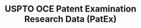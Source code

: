 ---
layout: default
bigquery: https://console.cloud.google.com/bigquery?p=patents-public-data&d=uspto_oce_pair&page=dataset
citation: 'Graham, S. Marco, A., and Miller, A. (2015). “The USPTO Patent Examination
  Research Dataset: A Window on the Process of Patent Examination.”'
contributors: Graham, S. Marco, A., Miller, A.
cost: None
description: The latest version of PatEx (referred to below as the 2020 release) contains
  detailed information on nearly 11.9 million publicly-viewable provisional and non-provisional
  patent applications to the USPTO and over 4.6 million Patent Cooperation Treaty
  (PCT) applications. It is based on data that OCE downloaded from the Patent Examination
  Data System (PEDS) in April, 2021. The PEDS data are sourced from Public PAIR. The
  first time that OCE used PEDS as the basis of PatEx was for the 2019 release. We
  took the PEDS data and organized it into the familiar PatEx data files, which are
  based on the organization of the Public PAIR portal. The data files include information
  on each application’s characteristics, prosecution history, continuation history,
  claims of foreign priority, patent term adjustment history, publication history,
  and correspondence address information.
documentation: 'For the 2019 and later releases, new technical documentation is available
  https://www.uspto.gov/sites/default/files/documents/PatEx-2019-Technical-Doc.pdf


  A document describing the 2014-2017 data sets is available and can be cited as:
  Graham, Stuart J.H. and Marco, Alan C. and Miller, Richard, The USPTO Patent Examination
  Research Dataset: A Window on the Process of Patent Examination (November 30, 2015).
  Available at SSRN: https://ssrn.com/abstract=2702637.'
last_edit: Mon, 04 Apr 2022 19:06:22 GMT
location: https://www.uspto.gov/ip-policy/economic-research/research-datasets/patent-examination-research-dataset-public-pair
maintained_by: EconomicsData@uspto.gov
related_publications: https://ssrn.com/abstract=29956744, https://ssrn.com/abstract=2702637
schema_fields: '[''customer_number'', ''correspondence_street_line_1'', ''examiner_name_last'',
  ''patent_issue_date'', ''sequence_number'', ''status_description'', ''wipo_pub_date'',
  ''uspc_class'', ''invention_subject_matter'', ''atty_docket_number'', ''uspc_subclass'',
  ''inventor_country_name'', ''filing_date'', ''correspondence_postal_code'', ''file_location'',
  ''confirm_number'', ''inventor_name_middle'', ''appl_status_date'', ''file_location_date'',
  ''disposal_type'', ''earliest_pgpub_number'', ''correspondence_street_line_2'',
  ''correspondence_country_code'', ''appl_status_code'', ''examiner_art_unit'', ''child_filing_date'',
  ''parent_application_number'', ''correspondence_name_line_2'', ''correspondence_city'',
  ''correspondence_name_line_1'', ''application_number'', ''wipo_pub_number'', ''inventor_rank'',
  ''examiner_id'', ''recorded_date'', ''child_application_number'', ''inventor_address_type'',
  ''examiner_name_first'', ''inventor_name_last'', ''correspondence_region_code'',
  ''status_code'', ''invention_title'', ''application_type'', ''abandon_date'', ''correspondence_region_name'',
  ''small_entity_indicator'', ''event_code'', ''application_number_pair'', ''inventor_country_code'',
  ''aia_first_to_file'', ''parent_country'', ''foreign_parent_id'', ''inventor_name_first'',
  ''continuation_type'', ''parent_filing_date'', ''event_description'', ''parent_country_code'',
  ''inventor_region_code'', ''examiner_name_middle'', ''foreign_parent_date'', ''correspondence_country_name'',
  ''earliest_pgpub_date'', ''patent_number'']'
shortname: patex
tags:
- patents
- legal
- history
terms_of_use: 'USPTO’s online databases are not designed or intended to be a source
  for bulk downloads of USPTO data when accessed through the website’s interfaces.
  Individuals, companies, IP addresses, or blocks of IP addresses who, in effect,
  deny or decrease service by generating unusually high numbers of database accesses
  (searches, pages, or hits), whether generated manually or in an automated fashion,
  may be denied access to USPTO servers without notice.


  Bulk data products may be separately obtained from the USPTO, either for free or
  at the cost of dissemination. For details, see information on Electronic Bulk Data
  Products: https://www.uspto.gov/learning-and-resources/electronic-bulk-data-products'
title: USPTO OCE Patent Examination Research Data (PatEx)
uuid: 4342caa7-23af-420c-b2f6-6088f133df6a
---
